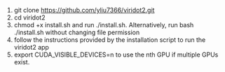 1. git clone https://github.com/yliu7366/viridot2.git
2. cd viridot2
3. chmod +x install.sh and run ./install.sh. Alternatively, run bash ./install.sh without changing file permission
4. follow the instructions provided by the installation script to run the viridot2 app
5. export CUDA_VISIBLE_DEVICES=n to use the nth GPU if multiple GPUs exist. 
